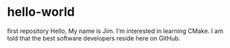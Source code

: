 # hello-world
first repository
Hello,
My name is Jim. I'm interested in learning CMake. I am told that the best software developers reside here on GitHub. 
